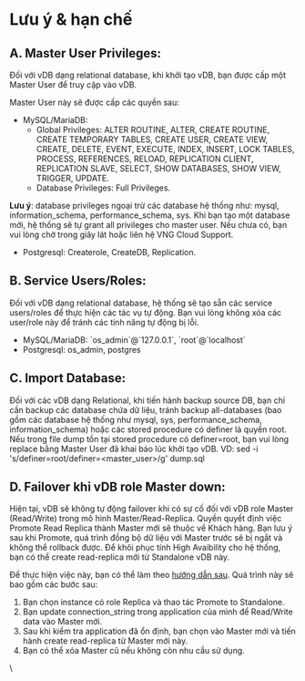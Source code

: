 # Lưu ý & hạn chế

## A. Master User Privileges: <a href="#luuy-and-hanche-a.masteruserprivileges" id="luuy-and-hanche-a.masteruserprivileges"></a>

Đối với vDB dạng relational database, khi khởi tạo vDB, bạn được cấp một Master User để truy cập vào vDB.

Master User này sẽ được cấp các quyền sau:

* MySQL/MariaDB:
  * Global Privileges: ALTER ROUTINE, ALTER, CREATE ROUTINE, CREATE TEMPORARY TABLES, CREATE USER, CREATE VIEW, CREATE, DELETE, EVENT, EXECUTE, INDEX, INSERT, LOCK TABLES, PROCESS, REFERENCES, RELOAD, REPLICATION CLIENT, REPLICATION SLAVE, SELECT, SHOW DATABASES, SHOW VIEW, TRIGGER, UPDATE.
  * Database Privileges: Full Privileges.

**Lưu ý**: database privileges ngoại trừ các database hệ thống như: mysql, information\_schema, performance\_schema, sys. Khi bạn tạo một database mới, hệ thống sẽ tự grant all privileges cho master user. Nếu chưa có, bạn vui lòng chờ trong giây lát hoặc liên hệ VNG Cloud Support.

* Postgresql: Createrole, CreateDB, Replication.

## B. Service Users/Roles: <a href="#luuy-and-hanche-b.serviceusers-roles" id="luuy-and-hanche-b.serviceusers-roles"></a>

Đối với vDB dạng relational database, hệ thống sẽ tạo sẵn các service users/roles để thực hiện các tác vụ tự động. Bạn vui lòng không xóa các user/role này để tránh các tính năng tự động bị lỗi.

* MySQL/MariaDB: \`os\_admin\`@\`127.0.0.1\`, \`root\`@\`localhost\`
* Postgresql: os\_admin, postgres

## C. Import Database: <a href="#luuy-and-hanche-c.importdatabase" id="luuy-and-hanche-c.importdatabase"></a>

Đối với các vDB dạng Relational, khi tiến hành backup source DB, bạn chỉ cần backup các database chứa dữ liệu, tránh backup all-databases (bao gồm các database hệ thống như mysql, sys, performance\_schema, information\_schema) hoặc các stored procedure có definer là quyền root. Nếu trong file dump tồn tại stored procedure có definer=root, bạn vui lòng replace bằng Master User đã khai báo lúc khởi tạo vDB. VD: sed -i 's/definer=root/definer=\<master\_user>/g' dump.sql

## D. Failover khi vDB role Master down: <a href="#luuy-and-hanche-d.failoverkhivdbrolemasterdown" id="luuy-and-hanche-d.failoverkhivdbrolemasterdown"></a>

Hiện tại, vDB sẽ không tự động failover khi có sự cố đối với vDB role Master (Read/Write) trong mô hình Master/Read-Replica. Quyền quyết định việc Promote Read Replica thành Master mới sẽ thuộc về Khách hàng. Bạn lưu ý sau khi Promote, quá trình đồng bộ dữ liệu với Master trước sẽ bị ngắt và không thể rollback được. Để khôi phục tính High Avaibility cho hệ thống, bạn có thể create read-replica mới từ Standalone vDB này.

Để thực hiện việc này, bạn có thể làm theo [hướng dẫn sau](https://docs.vngcloud.vn/pages/viewpage.action?pageId=31555997). Quá trình này sẽ bao gồm các bước sau:

1. Bạn chọn instance có role Replica và thao tác Promote to Standalone.
2. Bạn update connection\_string trong application của mình để Read/Write data vào Master mới.
3. Sau khi kiểm tra application đã ổn định, bạn chọn vào Master mới và tiến hành create read-replica từ Master mới này.
4. Bạn có thể xóa Master cũ nếu không còn nhu cầu sử dụng.

\
